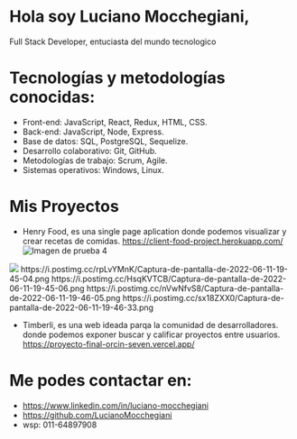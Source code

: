 # Hola soy Luciano Mocchegiani,
Full Stack Developer, entuciasta del mundo tecnologico

# Tecnologías y metodologías conocidas:
- Front-end: JavaScript, React, Redux, HTML, CSS.
- Back-end: JavaScript, Node, Express.
- Base de datos: SQL, PostgreSQL, Sequelize.
- Desarrollo colaborativo: Git, GitHub.
- Metodologías de trabajo: Scrum, Agile.
- Sistemas operativos: Windows, Linux.

# Mis Proyectos
- Henry Food, 
es una single page aplication donde podemos visualizar y crear recetas de comidas.
https://client-food-project.herokuapp.com/
![Imagen de prueba 4](https://i.postimg.cc/rpLvYMnK/Captura-de-pantalla-de-2022-06-11-19-45-04.png)
<img src=https://i.postimg.cc/HsqKVTCB/Captura-de-pantalla-de-2022-06-11-19-45-06.png/>
https://i.postimg.cc/rpLvYMnK/Captura-de-pantalla-de-2022-06-11-19-45-04.png https://i.postimg.cc/HsqKVTCB/Captura-de-pantalla-de-2022-06-11-19-45-06.png https://i.postimg.cc/nVwNfvS8/Captura-de-pantalla-de-2022-06-11-19-46-05.png https://i.postimg.cc/sx18ZXX0/Captura-de-pantalla-de-2022-06-11-19-46-33.png



- Timberli, 
es una web ideada parqa la comunidad de desarrolladores. donde podemos exponer buscar y calificar proyectos entre usuarios.
https://proyecto-final-orcin-seven.vercel.app/

# Me podes contactar en:
- https://www.linkedin.com/in/luciano-mocchegiani
- https://github.com/LucianoMocchegiani
- wsp: 011-64897908
